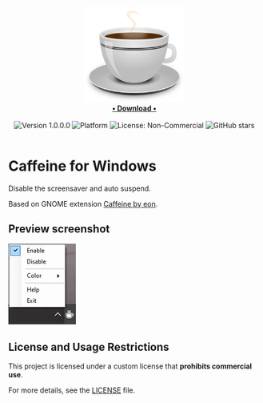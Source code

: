 <div align="center">
    <br>
    <img src="./img/logo.png" alt="name" width=200>
    <br>
    <a href="https://github.com/TheRake66/Caffeine-for-Windows/releases/download/release/Caffeine.for.Windows.zip" target="_blank">
        <b>• Download •</b>
    </a>
    <br>
    <br>
    <img src="https://img.shields.io/badge/version-1.0.0.0-blue" alt="Version 1.0.0.0" >
    <img src="https://img.shields.io/badge/platform-Windows-brightgreen" alt="Platform">
    <img src="https://img.shields.io/badge/License-NonCommercial-red" alt="License: Non-Commercial">
    <img src="https://img.shields.io/github/stars/TheRake66/name" alt="GitHub stars">
    <br>
    <br>
</div>

# Caffeine for Windows

 Disable the screensaver and auto suspend.

 Based on GNOME extension [Caffeine by eon](https://extensions.gnome.org/extension/517/caffeine).

## Preview screenshot

 ![Preview](./img/example.png)

## License and Usage Restrictions

 This project is licensed under a custom license that **prohibits commercial use**.

 For more details, see the [LICENSE](./LICENSE) file.